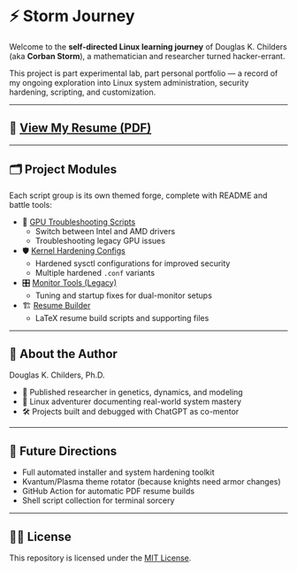 # ⚡ Storm Journey

Welcome to the **self-directed Linux learning journey** of Douglas K. Childers (aka **Corban Storm**), a mathematician and researcher turned hacker-errant.

This project is part experimental lab, part personal portfolio — a record of my ongoing exploration into Linux system administration, security hardening, scripting, and customization.

---

## 📄 [View My Resume (PDF)](./childers_resume_medieval.pdf)

---

## 🗂️ Project Modules

Each script group is its own themed forge, complete with README and battle tools:

- 🧠 [GPU Troubleshooting Scripts](scripts/gpu-fix/)
    - Switch between Intel and AMD drivers
    - Troubleshooting legacy GPU issues
- 🛡️ [Kernel Hardening Configs](scripts/z-hardened/)
    - Hardened sysctl configurations for improved security
    - Multiple hardened `.conf` variants
- 🎛️ [Monitor Tools (Legacy)](scripts/monitor-tools/)
    - Tuning and startup fixes for dual-monitor setups
- 🏗️ [Resume Builder](scripts/resume-builder/)
    - LaTeX resume build scripts and supporting files

---

## 🧙 About the Author

Douglas K. Childers, Ph.D.  
- 🧬 Published researcher in genetics, dynamics, and modeling  
- 🐧 Linux adventurer documenting real-world system mastery  
- 🛠️ Projects built and debugged with ChatGPT as co-mentor

---

## 🔮 Future Directions

- Full automated installer and system hardening toolkit
- Kvantum/Plasma theme rotator (because knights need armor changes)
- GitHub Action for automatic PDF resume builds
- Shell script collection for terminal sorcery

---

## 🏴‍☠️ License

This repository is licensed under the [MIT License](./LICENSE).

